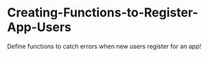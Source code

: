 # Creating-Functions-to-Register-App-Users
Define functions to catch errors when new users register for an app!
